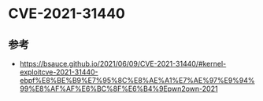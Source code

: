# CVE-2021-31440















## 参考

* <https://bsauce.github.io/2021/06/09/CVE-2021-31440/#kernel-exploitcve-2021-31440-ebpf%E8%BE%B9%E7%95%8C%E8%AE%A1%E7%AE%97%E9%94%99%E8%AF%AF%E6%BC%8F%E6%B4%9Epwn2own-2021>
